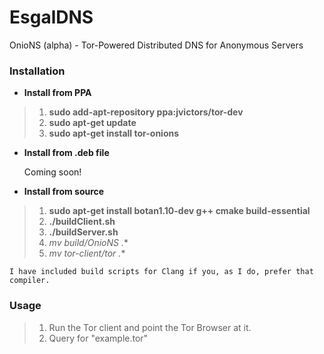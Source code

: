 EsgalDNS
========

OnioNS (alpha) - Tor-Powered Distributed DNS for Anonymous Servers

### Installation

* **Install from PPA**

> 1. **sudo add-apt-repository ppa:jvictors/tor-dev**
> 2. **sudo apt-get update**
> 3. **sudo apt-get install tor-onions**

* **Install from .deb file**

    Coming soon!

* **Install from source**

> 1. **sudo apt-get install botan1.10-dev g++ cmake build-essential**
> 2. **./buildClient.sh**
> 2. **./buildServer.sh**
> 2. **mv build/OnioNS* .**
> 2. **mv tor-client/tor* .**

    I have included build scripts for Clang if you, as I do, prefer that compiler.

### Usage

> 1. Run the Tor client and point the Tor Browser at it.
> 2. Query for "example.tor"
